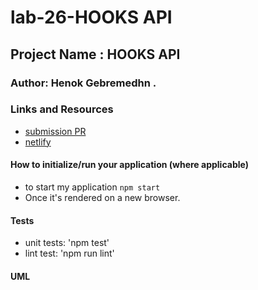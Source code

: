 # lab-26-HOOKS API
## Project Name : HOOKS API

### Author: Henok Gebremedhn .

### Links and Resources


- [submission PR]()
- [netlify]()


#### How to initialize/run your application (where applicable)

- to start my application `npm start` 
- Once it's rendered on a new browser.
 

#### Tests

- unit tests: 'npm test'
- lint test: 'npm run lint'

#### UML